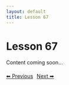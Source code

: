 ```yaml
---
layout: default
title: Lesson 67
---
```


# Lesson 67

Content coming soon...

<div style="margin-top: 20px;">
<a href="/docs/Intermediate/Lessons/lesson_66.md" style="margin-right: 10px;">⬅ Previous</a><a href="/docs/Intermediate/Lessons/lesson_68.md">Next ➡</a>
</div>
